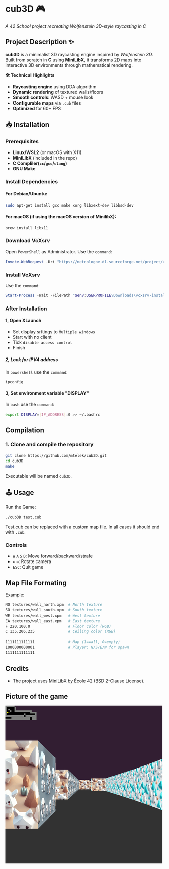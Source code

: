 # cub3D 🎮
*A 42 School project recreating Wolfenstein 3D-style raycasting in C*

## Project Description ✨
**cub3D** is a minimalist 3D raycasting engine inspired by *Wolfenstein 3D*.  
Built from scratch in **C** using **MiniLibX**, it transforms 2D maps into interactive 3D environments through mathematical rendering.

**🛠️ Technical Highlights**  
- **Raycasting engine** using DDA algorithm  
- **Dynamic rendering** of textured walls/floors  
- **Smooth controls**: WASD + mouse look  
- **Configurable maps** via `.cub` files  
- **Optimized** for 60+ FPS  

## 📥 Installation

### **Prerequisites**
- **Linux/WSL2** (or macOS with X11)
- **MiniLibX** (included in the repo)
- **C Compliler(`cc`/`gcc`/`clang`)**
- **GNU Make**

### Install Dependencies
#### For Debian/Ubuntu:
```bash
sudo apt-get install gcc make xorg libxext-dev libbsd-dev
```
#### For macOS (if using the macOS version of MinilibX):
```bash
brew install libx11
```
### Download VcXsrv
Open `PowerShell` as Administrator. Use the `command`:
```powershell
Invoke-WebRequest -Uri "https://netcologne.dl.sourceforge.net/project/vcxsrv/vcxsrv/1.20.14.0/vcxsrv-64.1.20.14.0.installer.exe" -OutFile "$env:USERPROFILE\Downloads\vcxsrv-installer.exe"
```
### Install VcXsrv
Use the `command`:
```powershell
Start-Process -Wait -FilePath "$env:USERPROFILE\Downloads\vcxsrv-installer.exe" -ArgumentList "/S"
```
### **After Installation**
#### **1, Open XLaunch**
- Set display srttings to `Multiple windows`  
- Start with no client  
- Tick `disable access control`  
- Finish  
##### **2, Look for IPV4 address**
In `powershell` use the `command`:
```powershell
ipconfig
```
#### **3, Set environment variable "DISPLAY"**
In `bash` use the `command`:
```bash
export DISPLAY=[IP_ADDRESS]:0 >> ~/.bashrc
```

## Compilation

### **1. Clone and compile the repository**
```bash
git clone https://github.com/mtelek/cub3D.git
cd cub3D
make
```
Executable will be named `cub3D`.

## 🕹️ Usage
Run the Game:
```bash
./cub3D test.cub
```
Test.cub can be replaced with a custom map file.
In all cases it should end with `.cub`.

### Controls
- `W` `A` `S` `D`: Move forward/backward/strafe
- `←` `→`: Rotate camera
- `ESC`: Quit game

## Map File Formating
Example:
```bash
NO textures/wall_north.xpm  # North texture
SO textures/wall_south.xpm  # South texture
WE textures/wall_west.xpm   # West texture
EA textures/wall_east.xpm   # East texture
F 220,100,0                 # Floor color (RGB)
C 135,206,235               # Ceiling color (RGB)

1111111111111               # Map (1=wall, 0=empty)
1000000000001               # Player: N/S/E/W for spawn
1111111111111
```

## Credits
- The project uses [MiniLibX](https://github.com/42Paris/minilibx-linux) by École 42 (BSD 2-Clause License).  
  
## Picture of the game
<img src="image.png" alt="Alt Text" width="500" height="500" />
